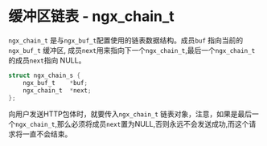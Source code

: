# 缓冲区链表 - ngx_chain_t

`ngx_chain_t` 是与`ngx_buf_t`配置使用的链表数据结构。成员`buf` 指向当前的 `ngx_buf_t` 缓冲区, 成员`next`用来指向下一个`ngx_chain_t`,最后一个`ngx_chain_t`的成员`next`指向 NULL。

```c
struct ngx_chain_s {
    ngx_buf_t    *buf;
    ngx_chain_t  *next;
};

```

向用户发送HTTP包体时，就要传入`ngx_chain_t` 链表对象，注意，如果是最后一个`ngx_chain_t`,那么必须将成员`next`置为NULL,否则永远不会发送成功,而这个请求将一直不会结束。
